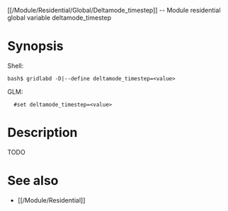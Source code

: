 [[/Module/Residential/Global/Deltamode_timestep]] -- Module residential global variable deltamode_timestep

# Synopsis
Shell:
~~~
bash$ gridlabd -D|--define deltamode_timestep=<value>
~~~
GLM:
~~~
  #set deltamode_timestep=<value>
~~~

# Description

TODO

# See also
* [[/Module/Residential]]
